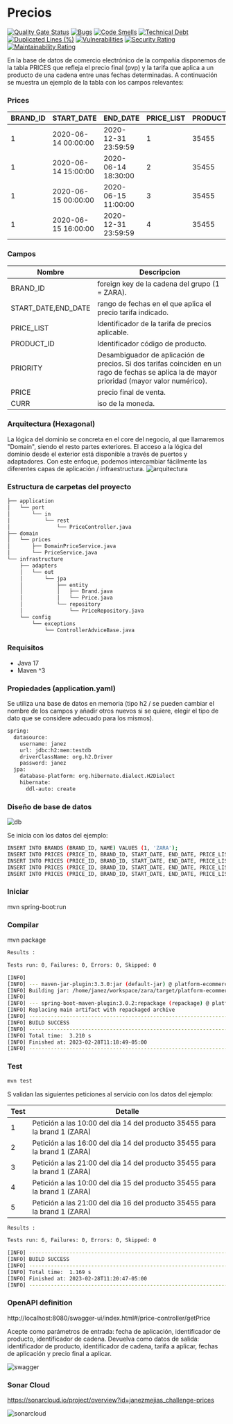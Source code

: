 # Precios
[![Quality Gate Status](https://sonarcloud.io/api/project_badges/measure?project=janezmejias_challenge-prices&metric=alert_status)](https://sonarcloud.io/summary/new_code?id=janezmejias_challenge-prices)
[![Bugs](https://sonarcloud.io/api/project_badges/measure?project=janezmejias_challenge-prices&metric=bugs)](https://sonarcloud.io/summary/new_code?id=janezmejias_challenge-prices)
[![Code Smells](https://sonarcloud.io/api/project_badges/measure?project=janezmejias_challenge-prices&metric=code_smells)](https://sonarcloud.io/summary/new_code?id=janezmejias_challenge-prices)
[![Technical Debt](https://sonarcloud.io/api/project_badges/measure?project=janezmejias_challenge-prices&metric=sqale_index)](https://sonarcloud.io/summary/new_code?id=janezmejias_challenge-prices)
[![Duplicated Lines (%)](https://sonarcloud.io/api/project_badges/measure?project=janezmejias_challenge-prices&metric=duplicated_lines_density)](https://sonarcloud.io/summary/new_code?id=janezmejias_challenge-prices)
[![Vulnerabilities](https://sonarcloud.io/api/project_badges/measure?project=janezmejias_challenge-prices&metric=vulnerabilities)](https://sonarcloud.io/summary/new_code?id=janezmejias_challenge-prices)
[![Security Rating](https://sonarcloud.io/api/project_badges/measure?project=janezmejias_challenge-prices&metric=security_rating)](https://sonarcloud.io/summary/new_code?id=janezmejias_challenge-prices)
[![Maintainability Rating](https://sonarcloud.io/api/project_badges/measure?project=janezmejias_challenge-prices&metric=sqale_rating)](https://sonarcloud.io/summary/new_code?id=janezmejias_challenge-prices)

En la base de datos de comercio electrónico de la compañía disponemos de la tabla PRICES que refleja el precio final (pvp) y la tarifa que aplica a un producto de una cadena entre unas fechas determinadas. A continuación se muestra un ejemplo de la tabla con los campos relevantes:

### Prices
| BRAND_ID | START_DATE | END_DATE | PRICE_LIST | PRODUCT_ID | PRIORITY | PRICE | CURR |
|----------|------------|----------|------------|------------|----------|-------|------|
| 1 | 2020-06-14 00:00:00 | 2020-12-31 23:59:59 | 1 | 35455 | 0 | 35.50 | EUR |
| 1 | 2020-06-14 15:00:00 | 2020-06-14 18:30:00 | 2 | 35455 | 1 | 25.45 | EUR |
| 1 | 2020-06-15 00:00:00 | 2020-06-15 11:00:00 | 3 | 35455 | 1 | 30.50 | EUR |
| 1 | 2020-06-15 16:00:00 | 2020-12-31 23:59:59 | 4 | 35455 | 1 | 38.95 | EUR |

### Campos

| Nombre | Descripcion |
|--------|-------------|
| BRAND_ID | foreign key de la cadena del grupo (1 = ZARA). |
| START_DATE,END_DATE | rango de fechas en el que aplica el precio tarifa indicado. |
| PRICE_LIST | Identificador de la tarifa de precios aplicable. |
| PRODUCT_ID | Identificador código de producto. |
| PRIORITY | Desambiguador de aplicación de precios. Si dos tarifas coinciden en un rago de fechas se aplica la de mayor prioridad (mayor valor numérico). |
| PRICE | precio final de venta. |
| CURR | iso de la moneda. |

### Arquitectura (Hexagonal)
La lógica del dominio se concreta en el core del negocio, al que llamaremos "Domain", siendo el resto partes exteriores. El acceso a la lógica del dominio desde el exterior está disponible a través de puertos y adaptadores.
Con este enfoque, podemos intercambiar fácilmente las diferentes capas de aplicación / infraestructura.
![arquitectura](docs/arquitectura.png)

### Estructura de carpetas del proyecto
```sh
├── application
│   └── port
│       └── in
│           └── rest
│               └── PriceController.java
├── domain
│   └── prices
│       ├── DomainPriceService.java
│       └── PriceService.java
└── infrastructure
    ├── adapters
    │   └── out
    │       └── jpa
    │           ├── entity
    │           │   ├── Brand.java
    │           │   └── Price.java
    │           └── repository
    │               └── PriceRepository.java
    └── config
        └── exceptions
            └── ControllerAdviceBase.java
```

### Requisitos

- Java 17
- Maven ^3

### Propiedades (application.yaml)
Se utiliza una base de datos en memoria (tipo h2 / se pueden cambiar el nombre de los campos y añadir otros nuevos si se quiere, elegir el tipo de dato que se considere adecuado para los mismos).
```sh
spring:
  datasource:
    username: janez
    url: jdbc:h2:mem:testdb
    driverClassName: org.h2.Driver
    password: janez
  jpa:
    database-platform: org.hibernate.dialect.H2Dialect
    hibernate:
      ddl-auto: create
```

### Diseño de base de datos
![db](docs/db.png)

Se inicia con los datos del ejemplo:
```sh
INSERT INTO BRANDS (BRAND_ID, NAME) VALUES (1, 'ZARA');
INSERT INTO PRICES (PRICE_ID, BRAND_ID, START_DATE, END_DATE, PRICE_LIST, PRODUCT_ID, PRIORITY, PRICE, CURR) VALUES (1, 1, TIMESTAMP '2020-06-14 00:00:00', TIMESTAMP '2020-12-31 23:59:59', 1, 35455, 0, 35.50, 'EUR');
INSERT INTO PRICES (PRICE_ID, BRAND_ID, START_DATE, END_DATE, PRICE_LIST, PRODUCT_ID, PRIORITY, PRICE, CURR) VALUES (2, 1, TIMESTAMP '2020-06-14 15:00:00', TIMESTAMP '2020-06-14 18:30:00', 2, 35455, 1, 25.45, 'EUR');
INSERT INTO PRICES (PRICE_ID, BRAND_ID, START_DATE, END_DATE, PRICE_LIST, PRODUCT_ID, PRIORITY, PRICE, CURR) VALUES (3, 1, TIMESTAMP '2020-06-15 00:00:00', TIMESTAMP '2020-06-15 11:00:00', 3, 35455, 1, 30.50, 'EUR');
INSERT INTO PRICES (PRICE_ID, BRAND_ID, START_DATE, END_DATE, PRICE_LIST, PRODUCT_ID, PRIORITY, PRICE, CURR) VALUES (4, 1, TIMESTAMP '2020-06-15 16:00:00', TIMESTAMP '2020-12-31 23:59:59', 4, 35455, 1, 38.95, 'EUR');
```

### Iniciar

mvn spring-boot:run

### Compilar

mvn package

```sh
Results :

Tests run: 0, Failures: 0, Errors: 0, Skipped: 0

[INFO]
[INFO] --- maven-jar-plugin:3.3.0:jar (default-jar) @ platform-ecommerce ---
[INFO] Building jar: /home/janez/workspace/zara/target/platform-ecommerce-0.0.1-SNAPSHOT.jar
[INFO]
[INFO] --- spring-boot-maven-plugin:3.0.2:repackage (repackage) @ platform-ecommerce ---
[INFO] Replacing main artifact with repackaged archive
[INFO] ------------------------------------------------------------------------
[INFO] BUILD SUCCESS
[INFO] ------------------------------------------------------------------------
[INFO] Total time:  3.210 s
[INFO] Finished at: 2023-02-28T11:18:49-05:00
[INFO] ------------------------------------------------------------------------
```

### Test

```sh
mvn test
```

S validan las siguientes peticiones al servicio con los datos del ejemplo:

| Test | Detalle |
|------|---------|
| 1 | Petición a las 10:00 del día 14 del producto 35455   para la brand 1 (ZARA) |
| 2 | Petición a las 16:00 del día 14 del producto 35455   para la brand 1 (ZARA) |
| 3 | Petición a las 21:00 del día 14 del producto 35455   para la brand 1 (ZARA) |
| 4 | Petición a las 10:00 del día 15 del producto 35455   para la brand 1 (ZARA) |
| 5 | Petición a las 21:00 del día 16 del producto 35455   para la brand 1 (ZARA) |


```sh
Results :

Tests run: 6, Failures: 0, Errors: 0, Skipped: 0

[INFO] ------------------------------------------------------------------------
[INFO] BUILD SUCCESS
[INFO] ------------------------------------------------------------------------
[INFO] Total time:  1.169 s
[INFO] Finished at: 2023-02-28T11:20:47-05:00
[INFO] ------------------------------------------------------------------------
```

### OpenAPI definition

http://localhost:8080/swagger-ui/index.html#/price-controller/getPrice

Acepte como parámetros de entrada: fecha de aplicación, identificador de producto, identificador de cadena.
Devuelva como datos de salida: identificador de producto, identificador de cadena, tarifa a aplicar, fechas de aplicación y precio final a aplicar.

![swagger](docs/swagger.png)

### Sonar Cloud
https://sonarcloud.io/project/overview?id=janezmejias_challenge-prices

![sonarcloud](docs/sonarcloud.png)